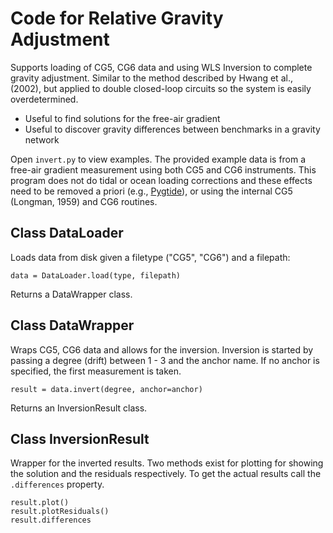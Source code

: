 # Code for Relative Gravity Adjustment

Supports loading of CG5, CG6 data and using WLS Inversion to complete gravity adjustment. Similar to the method described by Hwang et al., (2002), but applied to double closed-loop circuits so the system is easily overdetermined.

* Useful to find solutions for the free-air gradient
* Useful to discover gravity differences between benchmarks in a gravity network

Open `invert.py` to view examples. The provided example data is from a free-air gradient measurement using both CG5 and CG6 instruments. This program does not do tidal or ocean loading corrections and these effects need to be removed a priori (e.g., [Pygtide](https://github.com/hydrogeoscience/pygtide)), or using the internal CG5 (Longman, 1959) and CG6 routines.

## Class DataLoader

Loads data from disk given a filetype ("CG5", "CG6") and a filepath:

    data = DataLoader.load(type, filepath)

Returns a DataWrapper class.

## Class DataWrapper

Wraps CG5, CG6 data and allows for the inversion. Inversion is started by passing a degree (drift) between 1 - 3 and the anchor  name. If no anchor is specified, the first measurement is taken.

    result = data.invert(degree, anchor=anchor)

Returns an InversionResult class.

## Class InversionResult

Wrapper for the inverted results. Two methods exist for plotting for showing the solution and the residuals respectively. To get the actual results call the `.differences` property.

    result.plot()
    result.plotResiduals()
    result.differences

